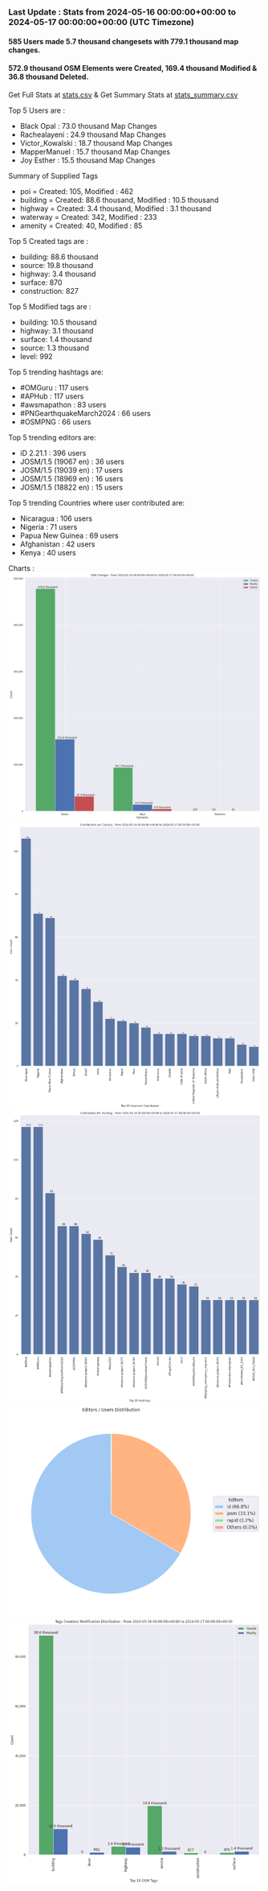 ### Last Update : Stats from 2024-05-16 00:00:00+00:00 to 2024-05-17 00:00:00+00:00 (UTC Timezone)

#### 585 Users made 5.7 thousand changesets with 779.1 thousand map changes.
#### 572.9 thousand OSM Elements were Created, 169.4 thousand Modified & 36.8 thousand Deleted.
Get Full Stats at [stats.csv](/stats/hotosm/Daily/stats.csv)
 & Get Summary Stats at [stats_summary.csv](/stats/hotosm/Daily/stats_summary.csv)

Top 5 Users are : 
- Black Opal : 73.0 thousand Map Changes
- Rachealayeni : 24.9 thousand Map Changes
- Victor_Kowalski : 18.7 thousand Map Changes
- MapperManuel : 15.7 thousand Map Changes
- Joy Esther : 15.5 thousand Map Changes

Summary of Supplied Tags
- poi = Created: 105, Modified : 462
- building = Created: 88.6 thousand, Modified : 10.5 thousand
- highway = Created: 3.4 thousand, Modified : 3.1 thousand
- waterway = Created: 342, Modified : 233
- amenity = Created: 40, Modified : 85


Top 5 Created tags are :
- building: 88.6 thousand
- source: 19.8 thousand
- highway: 3.4 thousand
- surface: 870
- construction: 827


Top 5 Modified tags are :
- building: 10.5 thousand
- highway: 3.1 thousand
- surface: 1.4 thousand
- source: 1.3 thousand
- level: 992


Top 5 trending hashtags are:
- #OMGuru : 117 users
- #APHub : 117 users
- #awsmapathon : 83 users
- #PNGearthquakeMarch2024 : 66 users
- #OSMPNG : 66 users


Top 5 trending editors are:
- iD 2.21.1 : 396 users
- JOSM/1.5 (19067 en) : 36 users
- JOSM/1.5 (19039 en) : 17 users
- JOSM/1.5 (18969 en) : 16 users
- JOSM/1.5 (18822 en) : 15 users


Top 5 trending Countries where user contributed are:
- Nicaragua : 106 users
- Nigeria : 71 users
- Papua New Guinea : 69 users
- Afghanistan : 42 users
- Kenya : 40 users


 Charts : 
![Alt text](./stats_osm_changes.png) 
![Alt text](./stats_users_per_country.png) 
![Alt text](./stats_users_per_hashtag.png) 
![Alt text](./stats_editors_pie_chart.png) 
![Alt text](./stats_tags.png) 

